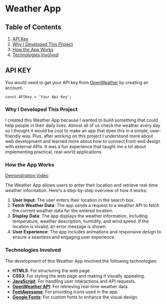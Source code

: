 # Weather App

## Table of Contents
1. [API Key](#api-key)
2. [Why I Developed This Project](#why-i-developed-this-project)
3. [How the App Works](#how-the-app-works)
4. [Technologies Involved](#technologies-involved)

## API KEY

You would need to get your API key from [OpenWeather](https://openweathermap.org) by creating an account.

    const APIKey = 'Your Api Key';

### Why I Developed This Project

I created this Weather App because I wanted to build something that could help people in their daily lives. Almost all of us check the weather every day so I thought it would be cool to make an app that does this in a simple, user-friendly way. Plus, after working on this project I understood more about web development and learned more about how to connect front-end design with external APIs. It was a fun experience that taught me a lot about implementing practical, real-world applications.

### How the App Works

[Demonstration Video](https://www.youtube.com/embed/Z7LK0J7dTsE)

The Weather App allows users to enter their location and retrieve real-time weather information. Here's a step-by-step overview of how it works:
1. **User Input**: The user enters their location in the search box.
2. **Fetch Weather Data**: The app sends a request to a weather API to fetch the current weather data for the entered location.
3. **Display Data**: The app displays the weather information, including temperature, weather description, humidity, and wind speed. If the location is invalid, an error message is shown.
4. **User Experience**: The app includes animations and responsive design to ensure a seamless and engaging user experience.

### Technologies Involved

The development of this Weather App involved the following technologies:

- **HTML5**: For structuring the web page.
- **CSS3**: For styling the web page and making it visually appealing.
- [**JavaScript**](https://www.javascript.com): For handling user interactions and API requests.
- [**OpenWeather API**](https://openweathermap.org): For retrieving real-time weather data.
- [**FontAwesome**](https://fontawesome.com/icons): For providing icons used in the app.
- [**Google Fonts**](https://fonts.google.com): For custom fonts to enhance the visual design.
